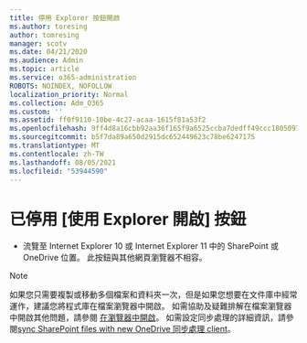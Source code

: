 ```yaml
---
title: 停用 Explorer 按鈕開啟
ms.author: toresing
author: tomresing
manager: scotv
ms.date: 04/21/2020
ms.audience: Admin
ms.topic: article
ms.service: o365-administration
ROBOTS: NOINDEX, NOFOLLOW
localization_priority: Normal
ms.collection: Adm_O365
ms.custom: ''
ms.assetid: ff0f9110-10be-4c27-acaa-1615f81a53f2
ms.openlocfilehash: 9ff4d8a16cbb92aa36f165f9a6525ccba7dedff49ccc1805097206dbab43ce40
ms.sourcegitcommit: b5f7da89a650d2915dc652449623c78be6247175
ms.translationtype: MT
ms.contentlocale: zh-TW
ms.lasthandoff: 08/05/2021
ms.locfileid: "53944590"
---
```

# <a name="the-open-with-explorer-button-is-disabled"></a>已停用 [使用 Explorer 開啟] 按鈕

- 流覽至 Internet Explorer 10 或 Internet Explorer 11 中的 SharePoint 或 OneDrive 位置。 此按鈕與其他網頁瀏覽器不相容。
    
> [!NOTE]
> 如果您只需要複製或移動多個檔案和資料夾一次，但是如果您想要在文件庫中經常運作，建議您將程式庫在檔案瀏覽器中開啟。 如需協助及疑難排解在檔案瀏覽器中開啟其他問題，請參閱 [在瀏覽器中開啟](https://go.microsoft.com/fwlink/?linkid=871665)。 如需設定同步處理的詳細資訊，請參閱[sync SharePoint files with new OneDrive 同步處理 client](https://go.microsoft.com/fwlink/?linkid=871666)。 
  

